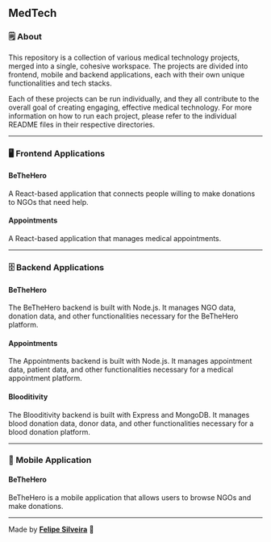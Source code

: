 ## MedTech

### 🗒️ About
This repository is a collection of various medical technology projects, merged into a single, cohesive workspace. The projects are divided into frontend, mobile and backend applications, each with their own unique functionalities and tech stacks.

Each of these projects can be run individually, and they all contribute to the overall goal of creating engaging, effective medical technology. For more information on how to run each project, please refer to the individual README files in their respective directories.

---
### 🖥️ Frontend Applications
#### BeTheHero
A React-based application that connects people willing to make donations to NGOs that need help.

#### Appointments
A React-based application that manages medical appointments.

---
### 🗄️ Backend Applications
#### BeTheHero
The BeTheHero backend is built with Node.js. It manages NGO data, donation data, and other functionalities necessary for the BeTheHero platform.

#### Appointments
The Appointments backend is built with Node.js. It manages appointment data, patient data, and other functionalities necessary for a medical appointment platform.

#### Blooditivity
The Blooditivity backend is built with Express and MongoDB. It manages blood donation data, donor data, and other functionalities necessary for a blood donation platform.

---
### 📱 Mobile Application
#### BeTheHero
BeTheHero is a mobile application that allows users to browse NGOs and make donations.

---

Made by 
    <tr>
    <td align="center"><a href="https://github.com/sziafs"><b>Felipe Silveira</b></a> 🤙<br /></td>
    <tr>